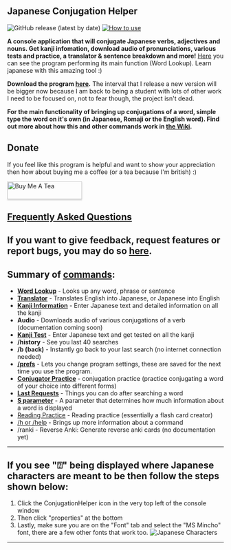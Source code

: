 ## Japanese Conjugation Helper

![GitHub release (latest by date)](https://img.shields.io/github/v/release/hopto-dot/Japanese-Conjugation-Helper?color=light%20green&label=Latest)
[![How to use](https://img.shields.io/badge/Wiki-How%20to%20use-green)](https://github.com/hopto-dot/Japanese-Conjugation-Helper/wiki/How-to-use)

**A console application that will conjugate Japanese verbs, adjectives and nouns. Get kanji infomation, download audio of pronunciations, various tests and practice, a translator & sentence breakdown and more!** [Here](https://imgur.com/DlKXeyl) you can see the program performing its main function (Word Lookup). Learn japanese with this amazing tool :)

**Download the program [here](https://github.com/hopto-dot/Japanese-Conjugation-Helper/releases).** The interval that I release a new version will be bigger now because I am back to being a student with lots of other work I need to be focused on, not to fear though, the project isn't dead.

**For the main functionality of bringing up conjugations of a word, simple type the word on it's own (in Japanese, Romaji or the English word). Find out more about how this and other commands work in [the Wiki](https://github.com/hopto-dot/Japanese-Conjugation-Helper/wiki/How-to-use).**


## Donate

If you feel like this program is helpful and want to show your appreciation then how about buying me a coffee (or a tea because I'm british) :)

<a href="https://www.buymeacoffee.com/hoptodot" target="_blank"><img src="https://www.buymeacoffee.com/assets/img/custom_images/orange_img.png" alt="Buy Me A Tea" style="height: 41px !important;width: 174px !important;box-shadow: 0px 3px 2px 0px rgba(190, 190, 190, 0.5) !important;-webkit-box-shadow: 0px 3px 2px 0px rgba(190, 190, 190, 0.5) !important;" ></a>

## [Frequently Asked Questions](https://github.com/hopto-dot/Japanese-Conjugation-Helper/wiki/FAQ)

## If you want to give feedback, request features or report bugs, you may do so [here](https://forms.gle/WNV1s41cWKrjSMhH6).

## **Summary of [commands](https://github.com/hopto-dot/Japanese-Conjugation-Helper/wiki/How-to-use#list-of-commands):**
* **[Word Lookup](https://github.com/hopto-dot/Japanese-Conjugation-Helper/wiki/How-to-use#word-lookup)** - Looks up any word, phrase or sentence
* **[Translator](https://github.com/hopto-dot/Japanese-Conjugation-Helper/wiki/How-to-use#translator)** - Translates English into Japanese, or Japanese into English
* **[Kanji Information](https://github.com/hopto-dot/Japanese-Conjugation-Helper/wiki/How-to-use#kanji-information)** - Enter Japanese text and detailed information on all the kanji
* **Audio** - Downloads audio of various conjugations of a verb (documentation coming soon)
* **[Kanji Test](https://github.com/hopto-dot/Japanese-Conjugation-Helper/wiki/How-to-use#kanji-test)** - Enter Japanese text and get tested on all the kanji
* **/history** - See you last 40 searches
* **/b (back)** - Instantly go back to your last search (no internet connection needed)
* **[/prefs](https://github.com/hopto-dot/Japanese-Conjugation-Helper/wiki/How-to-use#prefs-command)** - Lets you change program settings, these are saved for the next time you use the program.
* [**Conjugator Practice**](https://github.com/hopto-dot/Japanese-Conjugation-Helper/wiki/How-to-use#conjugation-practice) - conjugation practice (practice conjugating a word of your choice into different forms)
* **[Last Requests](https://github.com/hopto-dot/Japanese-Conjugation-Helper/wiki/How-to-use#last-requests)** - Things you can do after searching a word
* **[S parameter](https://github.com/hopto-dot/Japanese-Conjugation-Helper/wiki/How-to-use#s-parameter)** - A parameter that determines how much information about a word is displayed
* [Reading Practice](https://github.com/hopto-dot/Japanese-Conjugation-Helper/wiki/How-to-use#reading-practice) - Reading practice (essentially a flash card creator)
* [/h or /help](https://github.com/hopto-dot/Japanese-Conjugation-Helper/wiki/How-to-use#help-command) - Brings up more information about a command
* /ranki - Reverse Anki: Generate reverse anki cards (no documentation yet)

***
## **If you see "⍰" being displayed where Japanese characters are meant to be then follow the steps shown below:**
1. Click the ConjugationHelper icon in the very top left of the console window
2. Then click "properties" at the bottom
3. Lastly, make sure you are on the "Font" tab and select the "MS Mincho" font, there are a few other fonts that work too.
![Japanese Characters](https://i.imgur.com/x7gDhB9.png)

***
